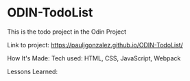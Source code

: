 # ODIN-TodoList
This is the todo project in the Odin Project

Link to project: https://pauljgonzalez.github.io/ODIN-TodoList/

How It's Made: Tech used: HTML, CSS, JavaScript, Webpack

Lessons Learned:

